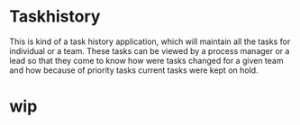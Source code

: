 # Taskhistory
This is kind of a task history application, which will maintain all the tasks for individual or a team.
These tasks can be viewed by a process manager or a lead so that they come to know how were tasks changed for a given team and how because of priority tasks current tasks were kept on hold.

# wip
